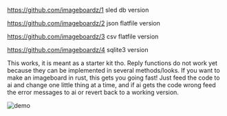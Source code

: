 https://github.com/imageboardz/1 sled db version

https://github.com/imageboardz/2 json flatfile version

https://github.com/imageboardz/3 csv flatfile version

https://github.com/imageboardz/4 sqlite3 version

This works, it is meant as a starter kit tho. Reply functions do not work yet because they can be implemented in several methods/looks. If you want to make an imageboard in rust, this gets you going fast! Just feed the code to ai and change one little thing at a time, and if ai gets the code wrong feed the error messages to ai or revert back to a working version.




![demo](https://github.com/user-attachments/assets/72ce7426-d0d7-47da-bf73-dad599bd9e4f)
